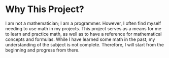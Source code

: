 # Why This Project?

I am not a mathematician; I am a programmer. However, I often find myself needing to use math in my projects. This project serves as a means for me to learn and practice math, as well as to have a reference for mathematical concepts and formulas. While I have learned some math in the past, my understanding of the subject is not complete. Therefore, I will start from the beginning and progress from there.
